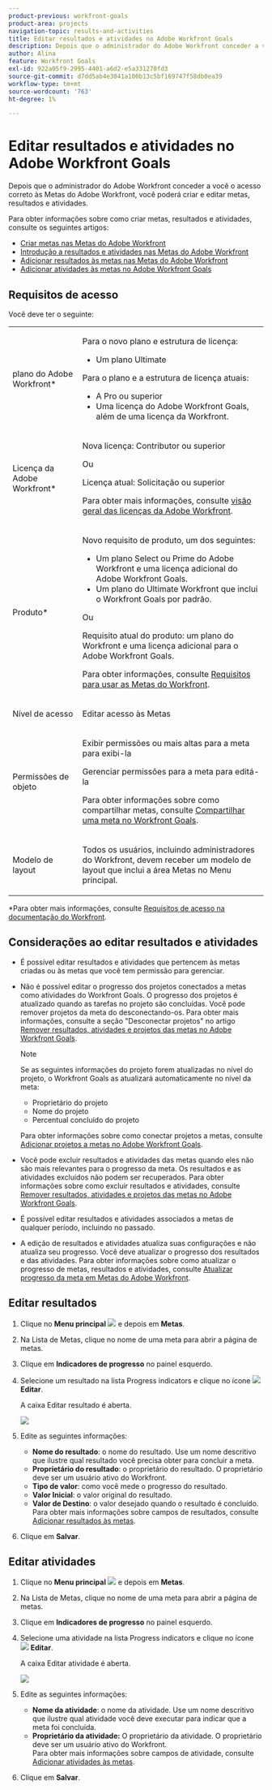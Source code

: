 ```yaml
---
product-previous: workfront-goals
product-area: projects
navigation-topic: results-and-activities
title: Editar resultados e atividades no Adobe Workfront Goals
description: Depois que o administrador do Adobe Workfront conceder a você o acesso correto às Metas do Adobe Workfront, você poderá criar e editar metas, resultados e atividades.
author: Alina
feature: Workfront Goals
exl-id: 922a05f9-2995-4401-a6d2-e5a331270fd3
source-git-commit: d7dd5ab4e3041a100b13c5bf169747f58db0ea39
workflow-type: tm+mt
source-wordcount: '763'
ht-degree: 1%

---
```


# Editar resultados e atividades no Adobe Workfront Goals

Depois que o administrador do Adobe Workfront conceder a você o acesso correto às Metas do Adobe Workfront, você poderá criar e editar metas, resultados e atividades.

Para obter informações sobre como criar metas, resultados e atividades, consulte os seguintes artigos:

* [Criar metas nas Metas do Adobe Workfront](../../workfront-goals/goal-management/create-goals.md)
* [Introdução a resultados e atividades nas Metas do Adobe Workfront](../../workfront-goals/results-and-activities/get-started-with-results-and-activities.md)
* [Adicionar resultados às metas nas Metas do Adobe Workfront](../../workfront-goals/results-and-activities/add-results-to-goals.md)
* [Adicionar atividades às metas no Adobe Workfront Goals](../../workfront-goals/results-and-activities/add-activities-to-goals.md)

## Requisitos de acesso

Você deve ter o seguinte:

<table style="table-layout:auto">
<col>
</col>
<col>
</col>
<tbody>
 <tr> 
   <td role="rowheader">plano do Adobe Workfront*</td> 
   <td> 
   <p>Para o novo plano e estrutura de licença:
  <ul><li>Um plano Ultimate </li></ul>
   </p>
<p>Para o plano e a estrutura de licença atuais: 
<ul><li> A Pro ou superior </li>
  <li>Uma licença do Adobe Workfront Goals, além de uma licença da Workfront.</li></ul></p>
   </td> 
  </tr>
 <tr>
 <td role="rowheader">Licença da Adobe Workfront*</td>
 <td>
 <p>Nova licença: Contributor ou superior</p>
 Ou
 <p>Licença atual: Solicitação ou superior</p> <p>Para obter mais informações, consulte <a href="../../administration-and-setup/add-users/access-levels-and-object-permissions/wf-licenses.md" class="MCXref xref">visão geral das licenças da Adobe Workfront</a>.</p> </td>
 </tr>
 <tr>
 <td role="rowheader">Produto*</td>
 <td>
 <p> Novo requisito de produto, um dos seguintes: </p>
<ul>
<li>Um plano Select ou Prime do Adobe Workfront e uma licença adicional do Adobe Workfront Goals.</li>
<li>Um plano do Ultimate Workfront que inclui o Workfront Goals por padrão. </li></ul>
 <p>Ou</p>
 <p>Requisito atual do produto: um plano do Workfront e uma licença adicional para o Adobe Workfront Goals. </p> <p>Para obter informações, consulte <a href="../../workfront-goals/goal-management/access-needed-for-wf-goals.md" class="MCXref xref">Requisitos para usar as Metas do Workfront</a>. </p> </td>
 </tr>
 <tr>
 <td role="rowheader"><p>Nível de acesso</p></td>
 <td> <p>Editar acesso às Metas</p> </td>
 </tr>
 <tr data-mc-conditions="">
 <td role="rowheader">Permissões de objeto</td>
 <td>
  <div>
  <p>Exibir permissões ou mais altas para a meta para exibi-la</p>
  <p>Gerenciar permissões para a meta para editá-la</p>
  <p>Para obter informações sobre como compartilhar metas, consulte <a href="../../workfront-goals/workfront-goals-settings/share-a-goal.md" class="MCXref xref">Compartilhar uma meta no Workfront Goals</a>. </p>
  </div> </td>
 </tr>
 <tr>
   <td role="rowheader"><p>Modelo de layout</p></td>
   <td> <p>Todos os usuários, incluindo administradores do Workfront, devem receber um modelo de layout que inclui a área Metas no Menu principal. </p>  
</td>
  </tr>
</tbody>
</table>

*Para obter mais informações, consulte [Requisitos de acesso na documentação do Workfront](/help/quicksilver/administration-and-setup/add-users/access-levels-and-object-permissions/access-level-requirements-in-documentation.md).

## Considerações ao editar resultados e atividades

<!--
According to Vazgen, access levels will add more considerations.)
-->

* É possível editar resultados e atividades que pertencem às metas criadas ou às metas que você tem permissão para gerenciar.
* Não é possível editar o progresso dos projetos conectados a metas como atividades do Workfront Goals. O progresso dos projetos é atualizado quando as tarefas no projeto são concluídas. Você pode remover projetos da meta do desconectando-os. Para obter mais informações, consulte a seção &quot;Desconectar projetos&quot; no artigo [Remover resultados, atividades e projetos das metas no Adobe Workfront Goals](../../workfront-goals/results-and-activities/remove-results-activities-from-goals.md).

  >[!NOTE]
  >
  >Se as seguintes informações do projeto forem atualizadas no nível do projeto, o Workfront Goals as atualizará automaticamente no nível da meta:
  >
  >   
  >   
  >   * Proprietário do projeto
  >   * Nome do projeto
  >   * Percentual concluído do projeto
  >   
  >   
  >Para obter informações sobre como conectar projetos a metas, consulte [Adicionar projetos a metas no Adobe Workfront Goals](../../workfront-goals/results-and-activities/connect-projects-to-goals-overview.md).

* Você pode excluir resultados e atividades das metas quando eles não são mais relevantes para o progresso da meta. Os resultados e as atividades excluídos não podem ser recuperados. Para obter informações sobre como excluir resultados e atividades, consulte [Remover resultados, atividades e projetos das metas no Adobe Workfront Goals](../../workfront-goals/results-and-activities/remove-results-activities-from-goals.md).
* É possível editar resultados e atividades associados a metas de qualquer período, incluindo no passado.
* A edição de resultados e atividades atualiza suas configurações e não atualiza seu progresso. Você deve atualizar o progresso dos resultados e das atividades. Para obter informações sobre como atualizar o progresso de metas, resultados e atividades, consulte [Atualizar progresso da meta em Metas do Adobe Workfront](../../workfront-goals/goal-review-and-workfront-goals-sections/check-in-goals.md).

## Editar resultados

<!--
Editing results differs depending on which environment you use.

### Edit results in the Production environment

1. Go to the goal for which you want to edit a result and click the goal name to open the **Goal Details** panel.
1. Click **Results**.
1. Click the **gear icon** ![](assets/settings-gear-icon.png) to the right of the result you want to edit.

   ![](assets/results-gear-icon-options-350x85.png)

1. Click **Edit** to edit the following information:

   | Field |Description|
   |---|---|
   | Name |The name of the result. |
   | Owner |The owner of result.  |
   | Value |How you measure the progress of the result. |
   | Initial |The original value of the result. |
   | Target |The desired value when the result is completed. |

1. Click **Save**.
-->


1. Clique no **Menu principal** ![](assets/main-menu-icon.png) e depois em **Metas**.
1. Na Lista de Metas, clique no nome de uma meta para abrir a página de metas.
1. Clique em **Indicadores de progresso** no painel esquerdo.
1. Selecione um resultado na lista Progress indicators e clique no ícone ![](assets/edit-icon.png) **Editar**.

   A caixa Editar resultado é aberta.

   ![](assets/edit-result-box-unshimmed.png)

1. Edite as seguintes informações:
   * **Nome do resultado**: o nome do resultado. Use um nome descritivo que ilustre qual resultado você precisa obter para concluir a meta.
   * **Proprietário do resultado**: o proprietário do resultado. O proprietário deve ser um usuário ativo do Workfront.
   * **Tipo de valor**: como você mede o progresso do resultado.
   * **Valor Inicial**: o valor original do resultado.
   * **Valor de Destino**: o valor desejado quando o resultado é concluído.
Para obter mais informações sobre campos de resultados, consulte [Adicionar resultados às metas](../results-and-activities/add-results-to-goals.md).
1. Clique em **Salvar**.

## Editar atividades

<!--
Editing activities differs depending on which environment you use.

### Edit activities in the Production environment

>[!TIP]
>
>You cannot edit the Activity Type after you saved an activity on a goal.

1. Go to the goal for which you want to edit an activity and click the goal name to open the **Goal Details** panel.
1. Click **Activities**.
1. Click the **gear icon** ![](assets/settings-gear-icon.png) to the right of the activity you want to edit .

   ![](assets/activities-gear-icon-options-350x84.png)

1. Click **Edit** to edit the following information:

   | Field |Description |
   |---|---|
   | Name |The name of the activity. |
   | Owner |The owner of activity.  |

1. Click **Save**.
-->

1. Clique no **Menu principal** ![](assets/main-menu-icon.png) e depois em **Metas**.
1. Na Lista de Metas, clique no nome de uma meta para abrir a página de metas.
1. Clique em **Indicadores de progresso** no painel esquerdo.
1. Selecione uma atividade na lista Progress indicators e clique no ícone ![](assets/edit-icon.png) **Editar**.

   A caixa Editar atividade é aberta.

   ![](assets/edit-activity-box-unshimmed.png)

1. Edite as seguintes informações:
   * **Nome da atividade**: o nome da atividade. Use um nome descritivo que ilustre qual atividade você deve executar para indicar que a meta foi concluída.
   * **Proprietário da atividade:** O proprietário da atividade. O proprietário deve ser um usuário ativo do Workfront.\
     Para obter mais informações sobre campos de atividade, consulte [Adicionar atividades às metas](../results-and-activities/add-activities-to-goals.md).
1. Clique em **Salvar**.


